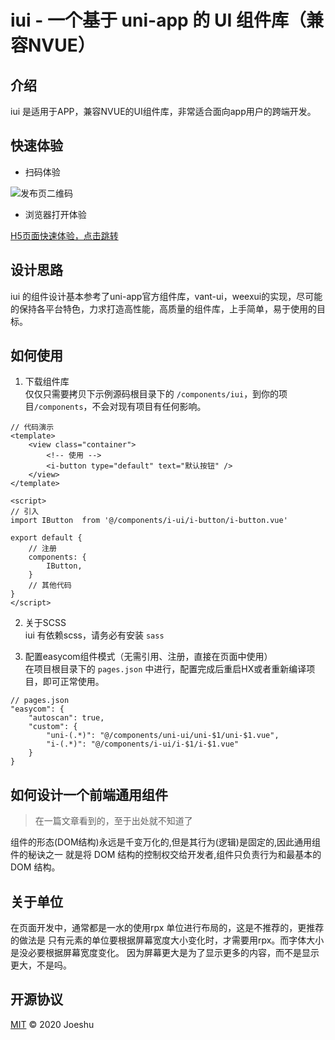 # iui - 一个基于 uni-app 的 UI 组件库（兼容NVUE）

## 介绍
iui 是适用于APP，兼容NVUE的UI组件库，非常适合面向app用户的跨端开发。

## 快速体验

- 扫码体验  

![发布页二维码](https://vkceyugu.cdn.bspapp.com/VKCEYUGU-joeshu-cloud/41ebc530-edb7-11ea-9dfb-6da8e309e0d8.png)

- 浏览器打开体验

[H5页面快速体验，点击跳转](https://static-386415c0-10b5-4a03-a868-8fb41b9e886e.bspapp.com/#/)

## 设计思路
iui 的组件设计基本参考了uni-app官方组件库，vant-ui，weexui的实现，尽可能的保持各平台特色，力求打造高性能，高质量的组件库，上手简单，易于使用的目标。

## 如何使用

1. 下载组件库  
仅仅只需要拷贝下示例源码根目录下的 `/components/iui`，到你的项目`/components`，不会对现有项目有任何影响。

```
// 代码演示
<template>
    <view class="container">
        <!-- 使用 -->
        <i-button type="default" text="默认按钮" />
    </view>
</template>

<script>
// 引入
import IButton  from '@/components/i-ui/i-button/i-button.vue'

export default {
    // 注册
    components: {
        IButton,
    }
    // 其他代码
}
</script>
```

2. 关于SCSS  
iui 有依赖scss，请务必有安装 `sass`

3. 配置easycom组件模式（无需引用、注册，直接在页面中使用）  
在项目根目录下的 `pages.json` 中进行，配置完成后重启HX或者重新编译项目，即可正常使用。

```
// pages.json
"easycom": {
    "autoscan": true,
    "custom": {
        "uni-(.*)": "@/components/uni-ui/uni-$1/uni-$1.vue",
        "i-(.*)": "@/components/i-ui/i-$1/i-$1.vue"
    }
}
```

## 如何设计一个前端通用组件  
> 在一篇文章看到的，至于出处就不知道了

组件的形态(DOM结构)永远是千变万化的,但是其行为(逻辑)是固定的,因此通用组件的秘诀之一
就是将 DOM 结构的控制权交给开发者,组件只负责行为和最基本的 DOM 结构。

## 关于单位  
在页面开发中，通常都是一水的使用rpx 单位进行布局的，这是不推荐的，更推荐的做法是
只有元素的单位要根据屏幕宽度大小变化时，才需要用rpx。而字体大小是没必要根据屏幕宽度变化。
因为屏幕更大是为了显示更多的内容，而不是显示更大，不是吗。


## 开源协议  
[MIT](LICENSE) © 2020 Joeshu

